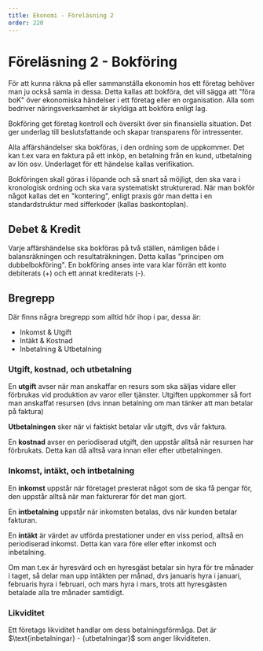 ```yaml
---
title: Ekonomi - Föreläsning 2
order: 220
---
```


# Föreläsning 2 - Bokföring

För att kunna räkna på eller sammanställa ekonomin hos ett företag behöver man ju också samla in dessa. Detta kallas att bokföra, det vill sägga att "föra boK" över ekonomiska händelser i ett företag eller en organisation. Alla som bedriver näringsverksamhet är skyldiga att bokföra enligt lag.

Bokföring get företag kontroll och översikt över sin finansiella situation. Det ger underlag till beslutsfattande och skapar transparens för intressenter.

Alla affärshändelser ska bokföras, i den ordning som de uppkommer. Det kan t.ex vara en faktura på ett inköp, en betalning från en kund, utbetalning av lön osv. Underlaget för ett händelse kallas verifikation.

Bokföringen skall göras i löpande och så snart så möjligt, den ska vara i kronologisk ordning och ska vara systematiskt strukturerad. När man bokför något kallas det en "kontering", enligt praxis gör man detta i en standardstruktur med sifferkoder (kallas baskontoplan).

## Debet & Kredit

Varje affärshändelse ska bokföras på två ställen, nämligen både i balansräkningen och resultaträkningen. Detta kallas "principen om dubbelbokföring". En bokföring anses inte vara klar förrän ett konto debiterats (+) och ett annat krediterats (-).

## Bregrepp

Där finns några bregrepp som alltid hör ihop i par, dessa är:

- Inkomst & Utgift
- Intäkt & Kostnad
- Inbetalning & Utbetalning

### Utgift, kostnad, och utbetalning

En **utgift** avser när man anskaffar en resurs som ska säljas vidare eller förbrukas vid produktion av varor eller tjänster. Utgiften uppkommer så fort man anskaffat resursen (dvs innan betalning om man tänker att man betalar på faktura)

**Utbetalningen** sker när vi faktiskt betalar vår utgift, dvs vår faktura.

En **kostnad** avser en periodiserad utgift, den uppstår alltså när resursen har förbrukats. Detta kan då alltså vara innan eller efter utbetalningen.

### Inkomst, intäkt, och intbetalning

En **inkomst** uppstår när företaget presterat något som de ska få pengar för, den uppstår alltså när man fakturerar för det man gjort.

En **intbetalning** uppstår när inkomsten betalas, dvs när kunden betalar fakturan.

En **intäkt** är värdet av utförda prestationer under en viss period, alltså en periodiserad inkomst. Detta kan vara före eller efter inkomst och inbetalning.

Om man t.ex är hyresvärd och en hyresgäst betalar sin hyra för tre månader i taget, så delar man upp intäkten per månad, dvs januaris hyra i januari, februaris hyra i februari, och mars hyra i mars, trots att hyresgästen betalade alla tre månader samtidigt.

### Likviditet

Ett företags likviditet handlar om dess betalningsförmåga. Det är $\text{inbetalningar} - \{utbetalningar}$ som anger likviditeten.
